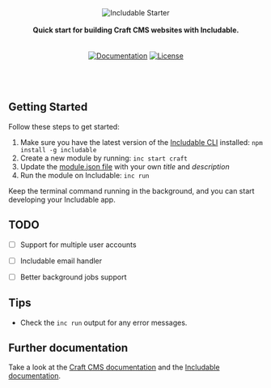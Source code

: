 <br /><div align="center"><img src="http://images.includable.com.s3-eu-west-1.amazonaws.com/github/starter.svg" alt="Includable Starter" /><br><br><b>Quick start for building Craft CMS websites with Includable.</b><br><br><br><a href="http://docs.includable.com/"><img src="https://img.shields.io/badge/includable-docs-2CAEDD.svg" alt="Documentation" /></a> <a href="LICENSE.md"><img src="https://img.shields.io/badge/license-mit-4BCB7C.svg" alt="License" /></a></div><br><br><br>

## Getting Started

Follow these steps to get started:

1. Make sure you have the latest version of the [Includable CLI](https://docs.includable.com/getting-started/cli/) installed: `npm install -g includable`
2. Create a new module by running: `inc start craft`
3. Update the [module.json file](module.json) with your own _title_ and _description_
4. Run the module on Includable: `inc run`

Keep the terminal command running in the background, and you can start developing your Includable app.


## TODO

- [ ] Support for multiple user accounts
- [ ] Includable email handler
- [ ] Better background jobs support


## Tips

* Check the `inc run` output for any error messages.


## Further documentation

Take a look at the [Craft CMS documentation](https://craftcms.com/docs/) and the [Includable documentation](https://docs.includable.com/).
